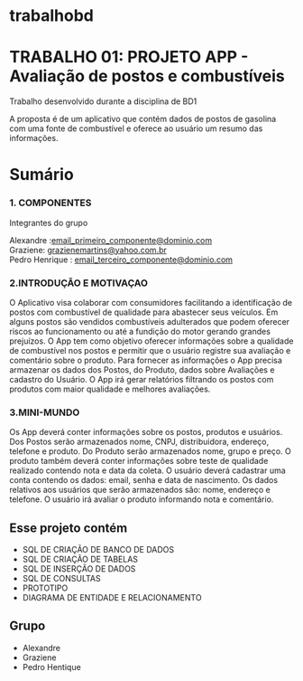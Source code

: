 # trabalhobd
# 

# TRABALHO 01:  PROJETO APP - Avaliação de postos e combustíveis
Trabalho desenvolvido durante a disciplina de BD1

A proposta é de um aplicativo que contém dados de postos de gasolina com uma fonte de combustível e oferece ao usuário um resumo das informações.

# Sumário

### 1. COMPONENTES<br>
Integrantes do grupo<br>

Alexandre :email_primeiro_componente@dominio.com<br>
Graziene: grazienemartins@yahoo.com.br<br>
Pedro Henrique : email_terceiro_componente@dominio.com<br>

### 2.INTRODUÇÃO E MOTIVAÇAO<br>
O Aplicativo visa colaborar com consumidores facilitando a identificação de postos com combustível de qualidade para abastecer seus veículos.
Em alguns postos são vendidos combustíveis adulterados que podem oferecer riscos ao funcionamento ou até a fundição do motor gerando grandes prejuízos.
O App tem como objetivo oferecer informações sobre a qualidade de combustível nos postos e permitir que o usuário registre sua avaliação e comentário sobre o produto. Para fornecer as informações o App precisa armazenar os dados dos Postos, do Produto, dados sobre Avaliações e cadastro do Usuário. O App irá gerar relatórios filtrando os postos com produtos com maior qualidade e melhores avaliações.


### 3.MINI-MUNDO<br>

Os App deverá conter informações sobre os postos,  produtos e usuários. Dos Postos serão armazenados nome, CNPJ, distribuidora, endereço, telefone e produto. Do Produto serão armazenados nome, grupo e preço. O produto também deverá conter informações sobre teste de qualidade realizado contendo nota e data da coleta.   O usuário deverá cadastrar uma conta contendo os dados: email, senha e data de nascimento. Os dados relativos aos usuários que serão armazenados são: nome, endereço e telefone. O usuário irá avaliar o produto informando nota e comentário.


## Esse projeto contém

*  SQL DE CRIAÇÃO DE BANCO DE DADOS
*  SQL DE CRIAÇÃO DE TABELAS
*  SQL DE INSERÇÃO DE DADOS
*  SQL DE CONSULTAS
*  PROTOTIPO
*  DIAGRAMA DE ENTIDADE E RELACIONAMENTO


## Grupo

* Alexandre
* Graziene
* Pedro Hentique
